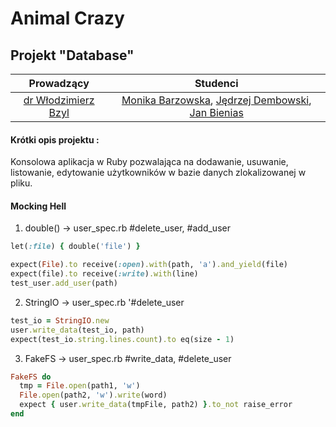 # Animal Crazy
## Projekt "Database"

| Prowadzący | Studenci |
:--:|:--:
| [dr Włodzimierz Bzyl](https://github.com/wbzyl) |  [Monika Barzowska](https://github.com/mbarzowska), [Jędrzej Dembowski](https://github.com/jdemb), [Jan Bienias](https://github.com/jbienias) |

#### Krótki opis projektu :

Konsolowa aplikacja w Ruby pozwalająca na dodawanie, usuwanie, listowanie, edytowanie
użytkowników w bazie danych zlokalizowanej w pliku.

#### Mocking Hell
1. double() -> user_spec.rb #delete_user, #add_user
```ruby
let(:file) { double('file') }

expect(File).to receive(:open).with(path, 'a').and_yield(file)
expect(file).to receive(:write).with(line)
test_user.add_user(path)
```
2. StringIO -> user_spec.rb '#delete_user
```ruby
test_io = StringIO.new
user.write_data(test_io, path)
expect(test_io.string.lines.count).to eq(size - 1)
```
3. FakeFS -> user_spec.rb #write_data, #delete_user
```ruby
FakeFS do
  tmp = File.open(path1, 'w')
  File.open(path2, 'w').write(word)
  expect { user.write_data(tmpFile, path2) }.to_not raise_error
end
```
